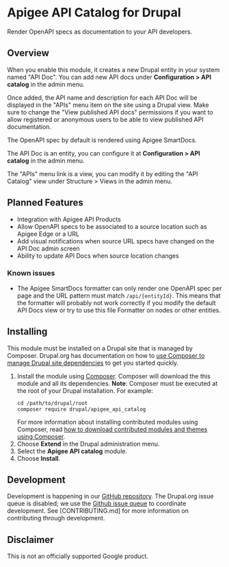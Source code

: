 # Apigee API Catalog for Drupal

Render OpenAPI specs as documentation to your API developers.

## Overview

When you enable this module, it creates a new Drupal entity in your system named
"API Doc". You can add new API docs under __Configuration > API catalog__ in the admin menu.

Once added, the API name and description for each API Doc will be displayed in the
"APIs" menu item on the site using a Drupal view. Make sure to change the 
"View published API docs" permissions if you want to allow registered or anonymous users 
to be able to view published API documentation.

The OpenAPI spec by default is rendered using Apigee SmartDocs.

The API Doc is an entity, you can configure it at __Configuration > API catalog__ in the admin
menu.

The "APIs" menu link is a view, you can modify it by  editing the "API Catalog" view
under Structure > Views in the admin menu.

## Planned Features

- Integration with Apigee API Products
- Allow OpenAPI specs to be associated to a source location such as Apigee Edge or a URL
- Add visual notifications when source URL specs have changed on the API Doc admin screen
- Ability to update API Docs when source location changes

### Known issues

- The Apigee SmartDocs formatter can only render one OpenAPI spec per page and the URL pattern
  must match `/api/{entityId}`.  This means that the formatter will probably not work correctly if 
  you modify the default API Docs view or try to use this file Formatter on nodes or other entities.

## Installing

This module must be installed on a Drupal site that is managed by Composer.  Drupal.org has documentation on how to
[use Composer to manage Drupal site dependencies](https://www.drupal.org/docs/develop/using-composer/using-composer-to-manage-drupal-site-dependencies) 
to get you started quickly.
  
1. Install the module using [Composer](https://getcomposer.org/).
  Composer will download the this module and all its dependencies.
  **Note**: Composer must be executed at the root of your Drupal installation.
  For example:
   ```
   cd /path/to/drupal/root
   composer require drupal/apigee_api_catalog
   ```
   For more information about installing contributed modules using Composer, read 
   [how to download contributed modules and themes using Composer](https://www.drupal.org/docs/develop/using-composer/using-composer-to-manage-drupal-site-dependencies#managing-contributed).
2. Choose **Extend** in the Drupal administration menu.
3. Select the **Apigee API catalog** module.
4. Choose **Install**.

## Development

Development is happening in our [GitHub repository](https://github.com/apigee/apigee-api-catalog-drupal). The Drupal.org issue 
queue is disabled; we use the [Github issue queue](https://github.com/apigee/apigee-api-catalog-drupal) to coordinate 
development. See [CONTRIBUTING.md] for more information on contributing through development.

## Disclaimer

This is not an officially supported Google product.
